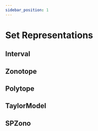 ```yaml
---
sidebar_position: 1
---
```


# Set Representations

## Interval

## Zonotope

## Polytope

## TaylorModel

## SPZono